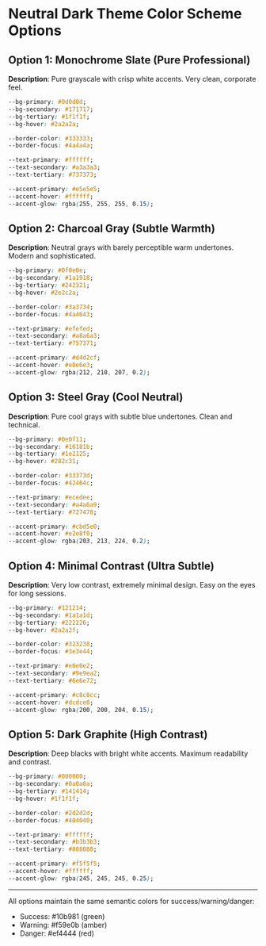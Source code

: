 # Neutral Dark Theme Color Scheme Options

## Option 1: Monochrome Slate (Pure Professional)
**Description**: Pure grayscale with crisp white accents. Very clean, corporate feel.
```css
--bg-primary: #0d0d0d;
--bg-secondary: #171717;
--bg-tertiary: #1f1f1f;
--bg-hover: #2a2a2a;

--border-color: #333333;
--border-focus: #4a4a4a;

--text-primary: #ffffff;
--text-secondary: #a3a3a3;
--text-tertiary: #737373;

--accent-primary: #e5e5e5;
--accent-hover: #ffffff;
--accent-glow: rgba(255, 255, 255, 0.15);
```

## Option 2: Charcoal Gray (Subtle Warmth)
**Description**: Neutral grays with barely perceptible warm undertones. Modern and sophisticated.
```css
--bg-primary: #0f0e0e;
--bg-secondary: #1a1918;
--bg-tertiary: #242321;
--bg-hover: #2e2c2a;

--border-color: #3a3734;
--border-focus: #4a4643;

--text-primary: #efefed;
--text-secondary: #a8a6a3;
--text-tertiary: #757371;

--accent-primary: #d4d2cf;
--accent-hover: #e8e6e3;
--accent-glow: rgba(212, 210, 207, 0.2);
```

## Option 3: Steel Gray (Cool Neutral)
**Description**: Pure cool grays with subtle blue undertones. Clean and technical.
```css
--bg-primary: #0e0f11;
--bg-secondary: #16181b;
--bg-tertiary: #1e2125;
--bg-hover: #282c31;

--border-color: #33373d;
--border-focus: #42464c;

--text-primary: #ecedee;
--text-secondary: #a4a6a9;
--text-tertiary: #727478;

--accent-primary: #cbd5e0;
--accent-hover: #e2e8f0;
--accent-glow: rgba(203, 213, 224, 0.2);
```

## Option 4: Minimal Contrast (Ultra Subtle)
**Description**: Very low contrast, extremely minimal design. Easy on the eyes for long sessions.
```css
--bg-primary: #121214;
--bg-secondary: #1a1a1d;
--bg-tertiary: #222226;
--bg-hover: #2a2a2f;

--border-color: #323238;
--border-focus: #3e3e44;

--text-primary: #e0e0e2;
--text-secondary: #9e9ea2;
--text-tertiary: #6e6e72;

--accent-primary: #c8c8cc;
--accent-hover: #dcdce0;
--accent-glow: rgba(200, 200, 204, 0.15);
```

## Option 5: Dark Graphite (High Contrast)
**Description**: Deep blacks with bright white accents. Maximum readability and contrast.
```css
--bg-primary: #000000;
--bg-secondary: #0a0a0a;
--bg-tertiary: #141414;
--bg-hover: #1f1f1f;

--border-color: #2d2d2d;
--border-focus: #404040;

--text-primary: #ffffff;
--text-secondary: #b3b3b3;
--text-tertiary: #808080;

--accent-primary: #f5f5f5;
--accent-hover: #ffffff;
--accent-glow: rgba(245, 245, 245, 0.25);
```

---

All options maintain the same semantic colors for success/warning/danger:
- Success: #10b981 (green)
- Warning: #f59e0b (amber)
- Danger: #ef4444 (red)
